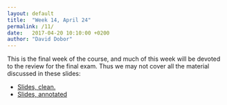 ```yaml
---
layout: default
title:  "Week 14, April 24"
permalink: /11/
date:   2017-04-20 10:10:00 +0200
author: "David Dobor"
---
```


This is the final week of the course, and much of this week will be devoted to the review for the final exam. Thus we may not cover all the material discussed in these slides:

<ul>
  <li><a href="11/clean-slides.pdf">Slides, clean.</a></li>
  <li><a href="11/annotated-slides.pdf">Slides, annotated</a></li>
</ul>




